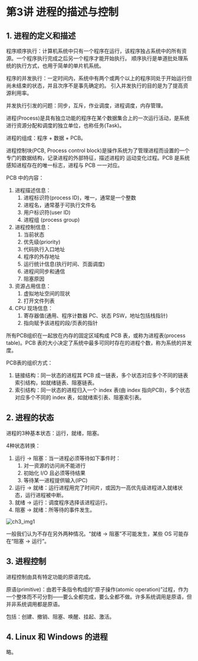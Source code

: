 # 第3讲 进程的描述与控制

## 1. 进程的定义和描述

程序顺序执行：计算机系统中只有一个程序在运行，该程序独占系统中的所有资源。一个程序执行完成之后另一个程序才能开始执行。
顺序执行是单道批处理系统的执行方式，也用于简单的单片机系统。

程序的并发执行：一定时间内，系统中有两个或两个以上的程序同处于开始运行但尚未结束的状态，并且次序不是事先确定的。
引入并发执行的目的是为了提高资源利用率。

并发执行引发的问题：同步，互斥，作业调度，进程调度，内存管理。

进程(Process)是具有独立功能的程序在某个数据集合上的一次运行活动，是系统进行资源分配和调度的独立单位，也称任务(Task)。

进程的组成：程序 + 数据 + PCB。

进程控制块(PCB, Process control block)是操作系统为了管理进程而设置的一个专门的数据结构，记录进程的外部特征，描述进程的
运动变化过程。PCB 是系统感知进程存在的唯一标志，进程与 PCB 一一对应。

PCB 中的内容：

1. 进程描述信息：
    1. 进程标识符(process ID)，唯一，通常是一个整数
    2. 进程名，通常基于可执行文件名
    3. 用户标识符(user ID)
    4. 进程组 (process group)
2. 进程控制信息：
    1. 当前状态
    2. 优先级(priority)
    3. 代码执行入口地址
    4. 程序的外存地址
    5. 运行统计信息(执行时间、页面调度)
    6. 进程间同步和通信
    7. 阻塞原因
3. 资源占用信息：
    1. 虚拟地址空间的现状
    2. 打开文件列表
4. CPU 现场信息：
    1. 寄存器值(通用、程序计数器 PC、状态 PSW，地址包括栈指针)
    2. 指向赋予该进程的段/页表的指针

所有PCB组织在一起放在内存的固定区域构成 PCB 表，或称为进程表(process table)。PCB 表的大小决定了系统中最多可同时存在的进程个数，称为系统的并发度。

PCB表的组织方式：

1. 链接结构：同一状态的进程其 PCB 成一链表，多个状态对应多个不同的链表索引结构，如就绪链表、阻塞链表。
2. 索引结构：同一状态的进程归入一个 index 表(由 index 指向PCB)，多个状态对应多个不同的 index 表，如就绪索引表、阻塞索引表。

## 2. 进程的状态

进程的3种基本状态：运行，就绪，阻塞。

4种状态转换：

1. 运行 → 阻塞：当一进程必须等待如下事件时：
    1. 对一资源的访问尚不能进行
    2. 初始化 I/O 且必须等待结果
    3. 等待某一进程提供输入(IPC)
2. 运行 → 就绪：运行进程用完了时间片，或因为一高优先级进程进入就绪状态，运行进程被中断。
3. 就绪 → 运行：调度程序选择该进程运行。
4. 阻塞 → 就绪：所等待的事件发生。

![ch3_img1](https://cdn.jsdelivr.net/gh/DerrickMarcus/picgo_image/images/os_ch3_img1.png)

一般我们认为不存在另外两种情况。“就绪 → 阻塞”不可能发生，某些 OS 可能存在“阻塞 → 运行”。

## 3. 进程控制

进程控制由具有特定功能的原语完成。

原语(primitive)：由若干条指令构成的“原子操作(atomic operation)”过程，作为一个整体而不可分割——要么全都完成，要么全都不做。许多系统调用是原语，但并非系统调用都是原语。

包括：创建、撤销、阻塞、唤醒、挂起、激活。

## 4. Linux 和 Windows 的进程

略。
